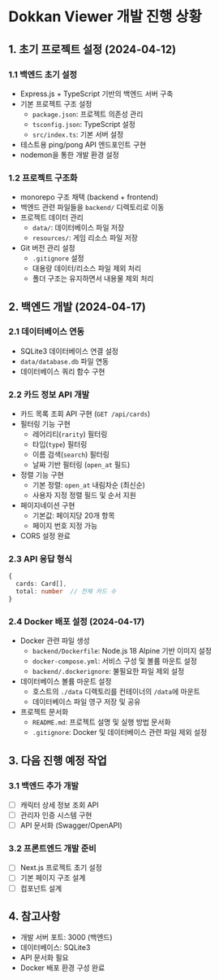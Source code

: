 # Dokkan Viewer 개발 진행 상황

## 1. 초기 프로젝트 설정 (2024-04-12)

### 1.1 백엔드 초기 설정
- Express.js + TypeScript 기반의 백엔드 서버 구축
- 기본 프로젝트 구조 설정
  - `package.json`: 프로젝트 의존성 관리
  - `tsconfig.json`: TypeScript 설정
  - `src/index.ts`: 기본 서버 설정
- 테스트용 ping/pong API 엔드포인트 구현
- nodemon을 통한 개발 환경 설정

### 1.2 프로젝트 구조화
- monorepo 구조 채택 (backend + frontend)
- 백엔드 관련 파일들을 `backend/` 디렉토리로 이동
- 프로젝트 데이터 관리
  - `data/`: 데이터베이스 파일 저장
  - `resources/`: 게임 리소스 파일 저장
- Git 버전 관리 설정
  - `.gitignore` 설정
  - 대용량 데이터/리소스 파일 제외 처리
  - 폴더 구조는 유지하면서 내용물 제외 처리

## 2. 백엔드 개발 (2024-04-17)

### 2.1 데이터베이스 연동
- SQLite3 데이터베이스 연결 설정
- `data/database.db` 파일 연동
- 데이터베이스 쿼리 함수 구현

### 2.2 카드 정보 API 개발
- 카드 목록 조회 API 구현 (`GET /api/cards`)
- 필터링 기능 구현
  - 레어리티(`rarity`) 필터링
  - 타입(`type`) 필터링
  - 이름 검색(`search`) 필터링
  - 날짜 기반 필터링 (`open_at` 필드)
- 정렬 기능 구현
  - 기본 정렬: `open_at` 내림차순 (최신순)
  - 사용자 지정 정렬 필드 및 순서 지원
- 페이지네이션 구현
  - 기본값: 페이지당 20개 항목
  - 페이지 번호 지정 가능
- CORS 설정 완료

### 2.3 API 응답 형식
```typescript
{
  cards: Card[],
  total: number  // 전체 카드 수
}
```

### 2.4 Docker 배포 설정 (2024-04-17)
- Docker 관련 파일 생성
  - `backend/Dockerfile`: Node.js 18 Alpine 기반 이미지 설정
  - `docker-compose.yml`: 서비스 구성 및 볼륨 마운트 설정
  - `backend/.dockerignore`: 불필요한 파일 제외 설정
- 데이터베이스 볼륨 마운트 설정
  - 호스트의 `./data` 디렉토리를 컨테이너의 `/data`에 마운트
  - 데이터베이스 파일 영구 저장 및 공유
- 프로젝트 문서화
  - `README.md`: 프로젝트 설명 및 실행 방법 문서화
  - `.gitignore`: Docker 및 데이터베이스 관련 파일 제외 설정

## 3. 다음 진행 예정 작업

### 3.1 백엔드 추가 개발
- [ ] 캐릭터 상세 정보 조회 API
- [ ] 관리자 인증 시스템 구현
- [ ] API 문서화 (Swagger/OpenAPI)

### 3.2 프론트엔드 개발 준비
- [ ] Next.js 프로젝트 초기 설정
- [ ] 기본 페이지 구조 설계
- [ ] 컴포넌트 설계

## 4. 참고사항
- 개발 서버 포트: 3000 (백엔드)
- 데이터베이스: SQLite3
- API 문서화 필요
- Docker 배포 환경 구성 완료
